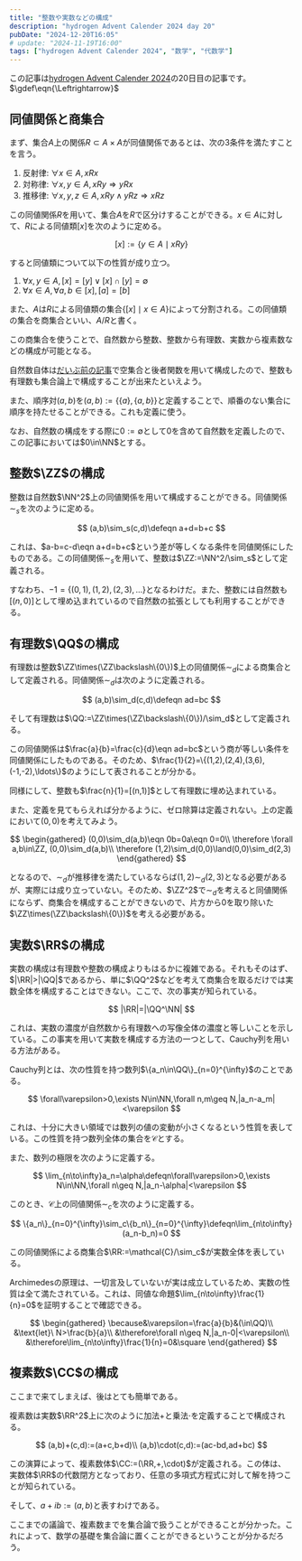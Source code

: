 ```yaml
---
title: "整数や実数などの構成"
description: "hydrogen Advent Calender 2024 day 20"
pubDate: "2024-12-20T16:05"
# update: "2024-11-19T16:00"
tags: ["hydrogen Advent Calender 2024", "数学", "代数学"]
---
```


この記事は[hydrogen Advent Calender 2024](https://adventar.org/calendars/10672)の20日目の記事です。
$\gdef\eqn{\Leftrightarrow}$

## 同値関係と商集合

まず、集合$A$上の関係$R\subset A\times A$が同値関係であるとは、次の3条件を満たすことを言う。

1. 反射律: $\forall x\in A, xRx$
2. 対称律: $\forall x,y\in A, xRy\Rightarrow yRx$
3. 推移律: $\forall x,y,z\in A, xRy\land yRz\Rightarrow xRz$

この同値関係$R$を用いて、集合$A$を$R$で区分けすることができる。$x\in A$に対して、$R$による同値類$[x]$を次のように定める。

$$
[x] := \{y\in A\mid xRy\}
$$

すると同値類について以下の性質が成り立つ。

1. $\forall x,y\in A, [x]=[y]\lor[x]\cap[y]=\emptyset$
2. $\forall x\in A,\forall a,b\in [x], [a]=[b]$

また、$A$は$R$による同値類の集合$\{[x]\mid x\in A\}$によって分割される。この同値類の集合を商集合といい、$A/R$と書く。

この商集合を使うことで、自然数から整数、整数から有理数、実数から複素数などの構成が可能となる。

自然数自体は[だいぶ前の記事](../ordinal-number-inst/)で空集合と後者関数を用いて構成したので、整数も有理数も集合論上で構成することが出来たといえよう。

また、順序対$(a,b)$を$(a,b):=\{\{a\},\{a,b\}\}$と定義することで、順番のない集合に順序を持たせることができる。これも定義に使う。

なお、自然数の構成をする際に$0:=\emptyset$として$0$を含めて自然数を定義したので、この記事においては$0\in\NN$とする。

## 整数$\ZZ$の構成

整数は自然数$\NN^2$上の同値関係を用いて構成することができる。同値関係$\sim_s$を次のように定める。

$$
(a,b)\sim_s(c,d)\defeqn a+d=b+c
$$

これは、$a-b=c-d\eqn a+d=b+c$という差が等しくなる条件を同値関係にしたものである。この同値関係$\sim_s$を用いて、整数は$\ZZ:=\NN^2/\sim_s$として定義される。

すなわち、$-1=\{(0,1),(1,2),(2,3),\ldots\}$となるわけだ。また、整数には自然数も$[(n,0)]$として埋め込まれているので自然数の拡張としても利用することができる。

## 有理数$\QQ$の構成

有理数は整数$\ZZ\times(\ZZ\backslash\{0\})$上の同値関係$\sim_d$による商集合として定義される。同値関係$\sim_d$は次のように定義される。

$$
(a,b)\sim_d(c,d)\defeqn ad=bc
$$

そして有理数は$\QQ:=\ZZ\times(\ZZ\backslash\{0\})/\sim_d$として定義される。

この同値関係は$\frac{a}{b}=\frac{c}{d}\eqn ad=bc$という商が等しい条件を同値関係にしたものである。そのため、$\frac{1}{2}=\{(1,2),(2,4),(3,6),(-1,-2),\ldots\}$のようにして表されることが分かる。

同様にして、整数も$\frac{n}{1}=[(n,1)]$として有理数に埋め込まれている。

また、定義を見てもらえれば分かるように、ゼロ除算は定義されない。上の定義において$(0,0)$を考えてみよう。

$$
\begin{gathered}
(0,0)\sim_d(a,b)\eqn 0b=0a\eqn 0=0\\
\therefore \forall a,b\in\ZZ, (0,0)\sim_d(a,b)\\
\therefore (1,2)\sim_d(0,0)\land(0,0)\sim_d(2,3)
\end{gathered}
$$

となるので、$\sim_d$が推移律を満たしているならば$(1,2)\sim_d(2,3)$となる必要があるが、実際には成り立っていない。そのため、$\ZZ^2$で$\sim_d$を考えると同値関係にならず、商集合を構成することができないので、片方から$0$を取り除いた$\ZZ\times(\ZZ\backslash\{0\})$を考える必要がある。

## 実数$\RR$の構成

実数の構成は有理数や整数の構成よりもはるかに複雑である。それもそのはず、$|\RR|>|\QQ|$であるから、単に$\QQ^2$などを考えて商集合を取るだけでは実数全体を構成することはできない。ここで、次の事実が知られている。

$$
|\RR|=|\QQ^\NN|
$$

これは、実数の濃度が自然数から有理数への写像全体の濃度と等しいことを示している。この事実を用いて実数を構成する方法の一つとして、Cauchy列を用いる方法がある。

Cauchy列とは、次の性質を持つ数列$\{a_n\in\QQ\}_{n=0}^{\infty}$のことである。

$$
\forall\varepsilon>0,\exists N\in\NN,\forall n,m\geq N,|a_n-a_m|<\varepsilon
$$

これは、十分に大きい領域では数列の値の変動が小さくなるという性質を表している。この性質を持つ数列全体の集合を$\mathcal{C}$とする。

また、数列の極限を次のように定義する。

$$
\lim_{n\to\infty}a_n=\alpha\defeqn\forall\varepsilon>0,\exists N\in\NN,\forall n\geq N,|a_n-\alpha|<\varepsilon
$$

このとき、$\mathcal{C}$上の同値関係$\sim_c$を次のように定義する。

$$
\{a_n\}_{n=0}^{\infty}\sim_c\{b_n\}_{n=0}^{\infty}\defeqn\lim_{n\to\infty}(a_n-b_n)=0
$$

この同値関係による商集合$\RR:=\mathcal{C}/\sim_c$が実数全体を表している。

Archimedesの原理は、一切言及していないが実は成立しているため、実数の性質は全て満たされている。これは、同値な命題$\lim_{n\to\infty}\frac{1}{n}=0$を証明することで確認できる。

$$
\begin{gathered}
    \because&\varepsilon=\frac{a}{b}&(\in\QQ)\\
    &\text{let}\ N>\frac{b}{a}\\
    &\therefore\forall n\geq N,|a_n-0|<\varepsilon\\
    &\therefore\lim_{n\to\infty}\frac{1}{n}=0&\square
\end{gathered}
$$

## 複素数$\CC$の構成

ここまで来てしまえば、後はとても簡単である。

複素数は実数$\RR^2$上に次のように加法$+$と乗法$\cdot$を定義することで構成される。

$$
(a,b)+(c,d):=(a+c,b+d)\\
(a,b)\cdot(c,d):=(ac-bd,ad+bc)
$$

この演算によって、複素数体$\CC:=(\RR,+,\cdot)$が定義される。この体は、実数体$\RR$の代数閉方となっており、任意の多項式方程式に対して解を持つことが知られている。

そして、$a+ib:=(a,b)$と表すわけである。

ここまでの議論で、複素数までを集合論で扱うことができることが分かった。これによって、数学の基礎を集合論に置くことができるということが分かるだろう。
